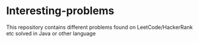 # Interesting-problems
This repository contains different problems found on LeetCode/HackerRank etc solved in Java or other language
